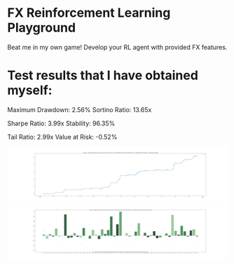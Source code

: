 # FX Reinforcement Learning Playground
Beat me in my own game! Develop your RL agent with provided FX features.

# Test results that I have obtained myself:
Maximum Drawdown: 2.56% 
Sortino Ratio: 13.65x

Sharpe Ratio: 3.99x 
Stability: 96.35% 

Tail Ratio: 2.99x 
Value at Risk: -0.52%

![](annual_return.png)
![](weekly_return.png)
